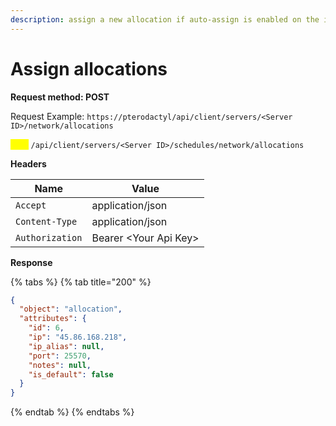 ```yaml
---
description: assign a new allocation if auto-assign is enabled on the instance
---
```


# Assign allocations

**Request method: POST**

Request Example: `https://pterodactyl/api/client/servers/<Server ID>/network/allocations`

<mark style="color:yellow;">`POST`</mark> `/api/client/servers/<Server ID>/schedules/network/allocations`

**Headers**

| Name            | Value                  |
| --------------- | ---------------------- |
| `Accept`        | application/json       |
| `Content-Type`  | application/json       |
| `Authorization` | Bearer \<Your Api Key> |

**Response**

{% tabs %}
{% tab title="200" %}
```json
{
  "object": "allocation",
  "attributes": {
    "id": 6,
    "ip": "45.86.168.218",
    "ip_alias": null,
    "port": 25570,
    "notes": null,
    "is_default": false
  }
}
```
{% endtab %}
{% endtabs %}
